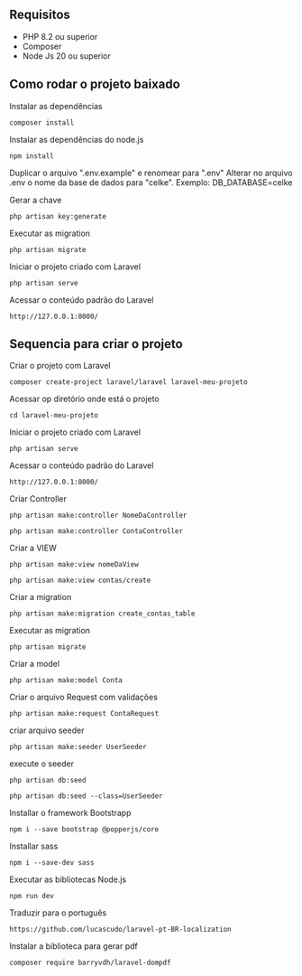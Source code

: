 ## Requisitos

* PHP 8.2 ou superior
* Composer
* Node Js 20 ou superior

## Como rodar o projeto baixado
Instalar as dependências
```
composer install
```
Instalar as dependências do node.js
```
npm install
```

Duplicar o arquivo ".env.example" e renomear para ".env"
Alterar no arquivo .env o nome da base de dados para "celke". Exemplo: DB_DATABASE=celke

Gerar a chave
```
php artisan key:generate
```

Executar as migration
```
php artisan migrate
```

Iniciar o projeto criado com Laravel
```
php artisan serve
```

Acessar o conteúdo padrão do Laravel
```
http://127.0.0.1:8000/
```

## Sequencia para criar o projeto
Criar o projeto com Laravel
```
composer create-project laravel/laravel laravel-meu-projeto
```

Acessar op diretório onde está o projeto
```
cd laravel-meu-projeto
```

Iniciar o projeto criado com Laravel
```
php artisan serve
```

Acessar o conteúdo padrão do Laravel
```
http://127.0.0.1:8000/
```

Criar Controller
```
php artisan make:controller NomeDaController
```
```
php artisan make:controller ContaController
```

Criar a VIEW
```
php artisan make:view nomeDaView
```
```
php artisan make:view contas/create
```

Criar a migration
```
php artisan make:migration create_contas_table
```

Executar as migration
```
php artisan migrate
```

Criar a model
```
php artisan make:model Conta
```

Criar o arquivo Request com validações
```
php artisan make:request ContaRequest
```

criar arquivo seeder
```
php artisan make:seeder UserSeeder
```

execute o seeder
```
php artisan db:seed
 
php artisan db:seed --class=UserSeeder

```

Installar o framework Bootstrapp
```
npm i --save bootstrap @popperjs/core
```
Installar sass
```
npm i --save-dev sass
```
Executar as bibliotecas Node.js
```
npm run dev
```
Traduzir para o português
```
https://github.com/lucascudo/laravel-pt-BR-localization
```
Instalar a biblioteca para gerar pdf
```
composer require barryvdh/laravel-dompdf
```



